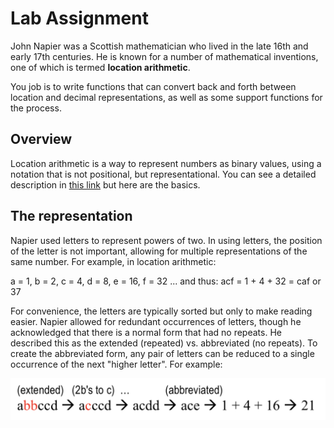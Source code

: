 # Lab Assignment

John Napier was a Scottish mathematician who lived in the late 16th and early 17th centuries. He is known for a number of mathematical inventions, one of which is termed **location arithmetic**.

You job is to write functions that can convert back and forth between location and decimal representations, as well as some support functions for the process.

## Overview

Location arithmetic is a way to represent numbers as binary values, using a notation that is not positional, but representational. You can see a detailed description in [this link](https://en.wikipedia.org/wiki/Location_arithmetic) but here are the basics.

## The representation

Napier used letters to represent powers of two. In using letters, the position of the letter is not important, allowing for multiple representations of the same number. For example, in location arithmetic:

a = 1, b = 2, c = 4, d = 8, e = 16, f = 32 ... and thus: acf = 1 + 4 + 32 = caf or 37

For convenience, the letters are typically sorted but only to make reading easier. Napier allowed for redundant occurrences of letters, though he acknowledged that there is a normal form that had no repeats. He described this as the extended (repeated) vs. abbreviated (no repeats). To create the abbreviated form, any pair of letters can be reduced to a single occurrence of the next "higher letter". For example:

![](https://raw.githubusercontent.com/liutiantian233/CPP-Lab/master/Lab04/lab04-1.png)
